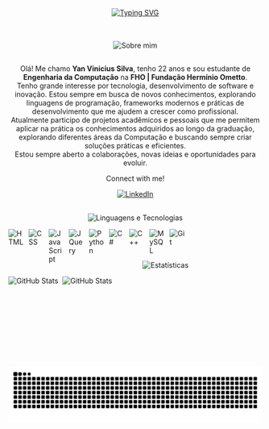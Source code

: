 <div align="center">
    <a href="https://git.io/typing-svg">
        <img src="https://readme-typing-svg.demolab.com?font=Fira+Code&size=40&duration=3000&pause=500&center=true&vCenter=true&width=560&lines=Hi%2C+I'm+Yan!;Welcome+to+my+profile!" alt="Typing SVG" />
    </a>
</div>

<br/>
<br/>

<p align="center">
  <img src="https://img.shields.io/badge/Sobre%20mim-2C3E50?style=for-the-badge&logoColor=white&color=2C3E50" alt="Sobre mim" />
</p>

##

<div align="center">

Olá! Me chamo **Yan Vinicius Silva**, tenho 22 anos e sou estudante de **Engenharia da Computação** na **FHO | Fundação Hermínio Ometto**.  
Tenho grande interesse por tecnologia, desenvolvimento de software e inovação. Estou sempre em busca de novos conhecimentos, explorando linguagens de programação, frameworks modernos e práticas de desenvolvimento que me ajudem a crescer como profissional.  
Atualmente participo de projetos acadêmicos e pessoais que me permitem aplicar na prática os conhecimentos adquiridos ao longo da graduação, explorando diferentes áreas da Computação e buscando sempre criar soluções práticas e eficientes.  
Estou sempre aberto a colaborações, novas ideias e oportunidades para evoluir.

Connect with me!
<p align="center">
  <a href="https://www.linkedin.com/in/yan-vinicius-silva-0b1500258/">
    <img src="https://cdn.jsdelivr.net/gh/devicons/devicon/icons/linkedin/linkedin-original.svg" alt="LinkedIn" width="40"/>
  </a>
</p>

</div>

##

<p align="center">
  <img src="https://img.shields.io/badge/Linguagens%20e%20Tecnologias-2C3E50?style=for-the-badge&logoColor=white&color=2C3E50" alt="Linguagens e Tecnologias" />
</p>


<img 
    align="left" 
    alt="HTML" 
    title="HTML" 
    width="30px" 
    style="padding-right: 10px;" 
    src="https://cdn.jsdelivr.net/gh/devicons/devicon@latest/icons/html5/html5-original.svg" 
/>

<img 
    align="left" 
    alt="CSS" 
    title="CSS" 
    width="30px" 
    style="padding-right: 10px;" 
    src="https://cdn.jsdelivr.net/gh/devicons/devicon@latest/icons/css3/css3-original.svg" 
/>

<img 
    align="left" 
    alt="JavaScript" 
    title="JavaScript" 
    width="30px" 
    style="padding-right: 10px;" 
    src="https://cdn.jsdelivr.net/gh/devicons/devicon@latest/icons/javascript/javascript-original.svg" 
/>

<img 
    align="left" 
    alt="JQuery" 
    title="JQuery" 
    width="30px" 
    style="padding-right: 10px;" 
    src="https://cdn.jsdelivr.net/gh/devicons/devicon@latest/icons/jquery/jquery-original.svg" 
/>

<img 
    align="left" 
    alt="Python" 
    title="Python" 
    width="30px" 
    style="padding-right: 10px;" 
    src="https://cdn.jsdelivr.net/gh/devicons/devicon@latest/icons/python/python-original.svg" 
/>

<img 
    align="left" 
    alt="C#" 
    title="C#" 
    width="30px" 
    style="padding-right: 10px;" 
    src="https://cdn.jsdelivr.net/gh/devicons/devicon@latest/icons/csharp/csharp-original.svg" 
/>

<img 
    align="left" 
    alt="C++" 
    title="C++" 
    width="30px" 
    style="padding-right: 10px;" 
    src="https://cdn.jsdelivr.net/gh/devicons/devicon@latest/icons/cplusplus/cplusplus-original.svg" 
/>

<img 
    align="left" 
    alt="MySQL" 
    title="MySQL" 
    width="30px" 
    style="padding-right: 10px;" 
    src="https://cdn.jsdelivr.net/gh/devicons/devicon@latest/icons/mysql/mysql-original.svg" 
/>

<img 
    align="left" 
    alt="Git" 
    title="Git" 
    width="30px" 
    style="padding-right: 10px;" 
    src="https://cdn.jsdelivr.net/gh/devicons/devicon@latest/icons/git/git-original.svg" 
/>

<br/>
<br/>

##

<p align="center">
  <img src="https://img.shields.io/badge/Estatísticas-2C3E50?style=for-the-badge&logoColor=white&color=2C3E50" alt="Estatísticas" />
</p>

<p>
  <img 
    align="left" 
    alt="GitHub Stats" 
    height="180" 
    style="padding-right: 8px;" 
    src="https://github-readme-stats.vercel.app/api?username=YanSilva22&show_icons=true&theme=tokyonight&include_all_commits=true&locale=pt-br" 
  />

<img 
      align="left" 
      alt="GitHub Stats" 
      height="180" 
      src="https://github-readme-stats.vercel.app/api/top-langs/?username=YanSilva22&layout=donut&show_icons=true&theme=tokyonight&include_all_commits=true&locale=pt-br" 
  />

</p>


<p align="center">
  <picture>
    <source media="(prefers-color-scheme: dark)" srcset="https://raw.githubusercontent.com/YanSilva22/YanSilva22/output/github-contribution-grid-snake-dark.svg" />
    <source media="(prefers-color-scheme: light)" srcset="https://raw.githubusercontent.com/YanSilva22/YanSilva22/output/github-contribution-grid-snake-dark.svg" />
    <img alt="github contribution grid snake animation" src="https://raw.githubusercontent.com/YanSilva22/YanSilva22/output/github-contribution-grid-snake.svg" />
  </picture>
</p>

